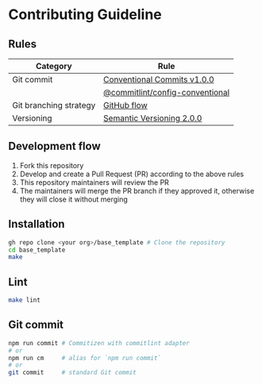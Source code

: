 # Contributing Guideline

## Rules

| Category               | Rule                                                                                                                                         |
| ---------------------- | -------------------------------------------------------------------------------------------------------------------------------------------- |
| Git commit             | [Conventional Commits v1.0.0](https://www.conventionalcommits.org/en/v1.0.0/)                                                                |
|                        | [@commitlint/config-conventional](https://github.com/conventional-changelog/commitlint/tree/master/%40commitlint/config-conventional#readme) |
| Git branching strategy | [GitHub flow](https://docs.github.com/en/get-started/quickstart/github-flow)                                                                 |
| Versioning             | [Semantic Versioning 2.0.0](https://semver.org/spec/v2.0.0.html)                                                                             |

## Development flow

1. Fork this repository
2. Develop and create a Pull Request (PR) according to the above rules
3. This repository maintainers will review the PR
4. The maintainers will merge the PR branch if they approved it, otherwise they will close it without merging

## Installation

```sh
gh repo clone <your org>/base_template # Clone the repository
cd base_template
make
```

## Lint

```sh
make lint
```

## Git commit

```sh
npm run commit # Commitizen with commitlint adapter
# or
npm run cm     # alias for `npm run commit`
# or
git commit     # standard Git commit
```
